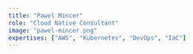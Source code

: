 ```yaml
---
title: "Pawel Mincer"
role: "Cloud Native Consultant"
image: "pawel-mincer.png"
expertises: ["AWS", "Kubernetes", "DevOps", "IaC"]
---
```

